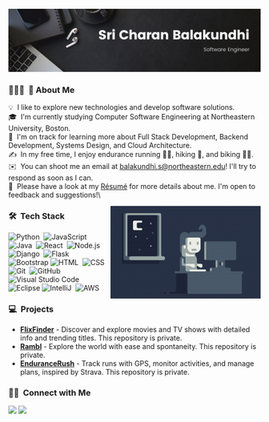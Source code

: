 ![Sri Charan Banner](./Assets/sricharan_banner.png)

### 👨🏻‍💻 &nbsp;👋 About Me

💡 &nbsp;I like to explore new technologies and develop software solutions.\
🎓 &nbsp;I'm currently studying Computer Software Engineering at Northeastern University, Boston.\
🌱 &nbsp;I'm on track for learning more about Full Stack Development, Backend Development, Systems Design, and Cloud Architecture.\
✍️ &nbsp;In my free time, I enjoy endurance running 🏃‍♂️, hiking 🥾, and biking 🚴‍♂️.\
✉️ &nbsp;You can shoot me an email at balakundhi.s@northeastern.edu! I'll try to respond as soon as I can.\
📄 &nbsp;Please have a look at my <a href="https://github.com/Balakundhi/portfolio/raw/main/FSE_Sri.pdf" target="_blank">Résumé</a> for more details about me. I'm open to feedback and suggestions!\

<img alt="Night Coding" src="https://raw.githubusercontent.com/AVS1508/AVS1508/master/assets/Night-Coding.gif" align="right"/>

### 🛠 &nbsp;Tech Stack

![Python](https://img.shields.io/badge/-Python-05122A?style=flat&logo=python)&nbsp;
![JavaScript](https://img.shields.io/badge/-JavaScript-05122A?style=flat&logo=javascript)&nbsp;
![Java](https://img.shields.io/badge/-Java-05122A?style=flat&logo=Java&logoColor=FFA518)&nbsp;
![React](https://img.shields.io/badge/-React-05122A?style=flat&logo=react)&nbsp;
![Node.js](https://img.shields.io/badge/-Node.js-05122A?style=flat&logo=node.js)&nbsp;
![Django](https://img.shields.io/badge/-Django-05122A?style=flat&logo=django&logoColor=092E20)&nbsp;
![Flask](https://img.shields.io/badge/-Flask-05122A?style=flat&logo=flask)&nbsp;
![Bootstrap](https://img.shields.io/badge/-Bootstrap-05122A?style=flat&logo=bootstrap&logoColor=563D7C)
![HTML](https://img.shields.io/badge/-HTML-05122A?style=flat&logo=HTML5)&nbsp;
![CSS](https://img.shields.io/badge/-CSS-05122A?style=flat&logo=CSS3&logoColor=1572B6)&nbsp;
![Git](https://img.shields.io/badge/-Git-05122A?style=flat&logo=git)&nbsp;
![GitHub](https://img.shields.io/badge/-GitHub-05122A?style=flat&logo=github)&nbsp;
![Visual Studio Code](https://img.shields.io/badge/-Visual%20Studio%20Code-05122A?style=flat&logo=visual-studio-code&logoColor=007ACC)&nbsp;
![Eclipse](https://img.shields.io/badge/-Eclipse-05122A?style=flat&logo=eclipse-ide&logoColor=2C2255)
![IntelliJ](https://img.shields.io/badge/-IntelliJ%20IDEA-05122A?style=flat&logo=intellij-idea)&nbsp;
![AWS](https://img.shields.io/badge/-AWS-05122A?style=flat&logo=amazon-aws&logoColor=FF9900)&nbsp;

### 💻 &nbsp;Projects

- **[FlixFinder](https://github.com/Balakundhi/FlixFinder)** - Discover and explore movies and TV shows with detailed info and trending titles. This repository is private.
- **[Rambl](https://github.com/Balakundhi/Rambl)** - Explore the world with ease and spontaneity. This repository is private.
- **[EnduranceRush](https://github.com/Balakundhi/EnduranceRush)** - Track runs with GPS, monitor activities, and manage plans, inspired by Strava. This repository is private.

### 🤝🏻 &nbsp;Connect with Me

<p align="center">

<a href="https://www.linkedin.com/in/sbalakundhi/"><img src="https://img.shields.io/badge/-Sri%20Charan%20Balakundhi-0077B5?style=flat&logo=Linkedin&logoColor=white"/></a>
<a href="mailto:balakundhi.s@northeastern.edu"><img src="https://img.shields.io/badge/-Sri%20Charan%20Balakundhi-D14836?style=flat&logo=Gmail&logoColor=white"/></a>

</p>
